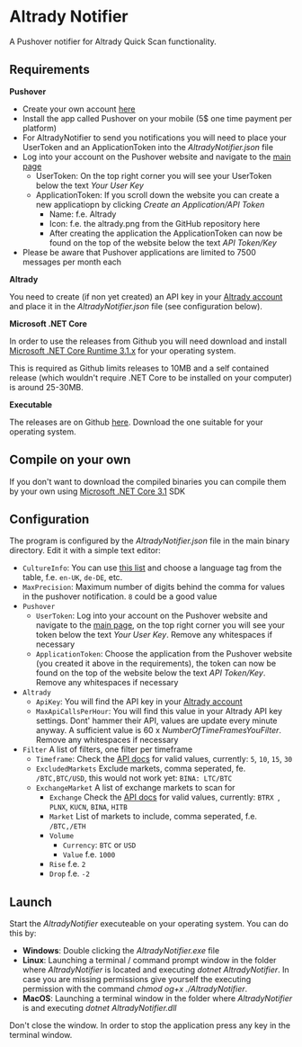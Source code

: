 # Altrady Notifier

A Pushover notifier for Altrady Quick Scan functionality.

## Requirements

**Pushover**
 * Create your own account [here](https://www.pushover.net)
 * Install the app called Pushover on your mobile (5$ one time payment per platform)
 * For AltradyNotifier to send you notifications you will need to place your UserToken and an ApplicationToken into the *AltradyNotifier.json* file
 * Log into your account on the Pushover website and navigate to the [main page](https://www.pushover.net/)
   * UserToken: On the top right corner you will see your UserToken below the text *Your User Key* 
   * ApplicationToken: If you scroll down the website you can create a new applicatiopn by clicking *Create an Application/API Token*
     * Name: f.e. Altrady
     * Icon: f.e. the altrady.png from the GitHub repository here
     * After creating the application the ApplicationToken can now be found on the top of the website below the text *API Token/Key*
 * Please be aware that Pushover applications are limited to 7500 messages per month each

**Altrady**

You need to create (if non yet created) an API key in your [Altrady account](https://app.altrady.com/dashboard#/settings/api_settings) and place it in the *AltradyNotifier.json* file (see configuration below).

**Microsoft .NET Core**

In order to use the releases from Github you will need download and install [Microsoft .NET Core Runtime 3.1.x](https://dotnet.microsoft.com/download/dotnet-core/3.1) for your operating system. 

This is required as Github limits releases to 10MB and a self contained release (which wouldn't require .NET Core to be installed on your computer) is around 25-30MB. 

**Executable**

The releases are on Github [here](https://github.com/bteehub/AltradyNotifier/releases). Download the one suitable for your operating system.


## Compile on your own
If you don't want to download the compiled binaries you can compile them by your own using [Microsoft .NET Core 3.1](https://dotnet.microsoft.com/download/dotnet-core/3.1) SDK

## Configuration
The program is configured by the *AltradyNotifier.json* file in the main binary directory. Edit it with a simple text editor:

 * `CultureInfo`: You can use [this list](https://docs.microsoft.com/en-us/openspecs/windows_protocols/ms-lcid/a9eac961-e77d-41a6-90a5-ce1a8b0cdb9c) and choose a language tag from the table, f.e. `en-UK`, `de-DE`, etc.
 * `MaxPrecision`: Maximum number of digits behind the comma for values in the pushover notification. `8` could be a good value
 * `Pushover`
   * `UserToken`: Log into your account on the Pushover website and navigate to the [main page](https://www.pushover.net/), on the top right corner you will see your token below the text *Your User Key*. Remove any whitespaces if necessary
   * `ApplicationToken`: Choose the application from the Pushover website (you created it above in the requirements), the token can now be found on the top of the website below the text *API Token/Key*. Remove any whitespaces if necessary
 * `Altrady`
   * `ApiKey`: You will find the API key in your [Altrady account](https://app.altrady.com/dashboard#/settings/api_settings)
   * `MaxApiCallsPerHour`: You will find this value in your Altrady API key settings. Dont' hammer their API, values are update every minute anyway. A sufficient value is 60 x *NumberOfTimeFramesYouFilter*. Remove any whitespaces if necessary
 * `Filter` A list of filters, one filter per timeframe
   * `Timeframe`: Check the [API docs](https://cryptobasescanner.docs.apiary.io/#reference/markets/v1marketsquickscan/get) for valid values, currently: `5`, `10`, `15`, `30`
   * `ExcludedMarkets` Exclude markets, comma seperated, fe. `/BTC,BTC/USD`, this would not work yet: `BINA: LTC/BTC`
   * `ExchangeMarket` A list of exchange markets to scan for
     * `Exchange` Check the [API docs](https://cryptobasescanner.docs.apiary.io/#reference/markets/v1marketsquickscan/get) for valid values, currently: `BTRX `, `PLNX`, `KUCN`, `BINA`, `HITB`
     * `Market` List of markets to include, comma seperated, f.e. `/BTC,/ETH`
     * `Volume`
       * `Currency`: `BTC` or `USD`
       * `Value` f.e. `1000`
     * `Rise` f.e. `2`
     * `Drop` f.e. `-2`

## Launch
Start the *AltradyNotifier* executeable on your operating system. You can do this by:
 * **Windows**: Double clicking the *AltradyNotifier.exe* file
 * **Linux**: Launching a terminal / command prompt window in the folder where *AltradyNotifier* is located and executing *dotnet AltradyNotifier*. In case you are missing permissions give yourself the executing permission with the command *chmod og+x ./AltradyNotifier*.
 * **MacOS**: Launching a terminal window in the folder where *AltradyNotifier* is and executing *dotnet AltradyNotifier.dll*

Don't close the window. In order to stop the application press any key in the terminal window.
